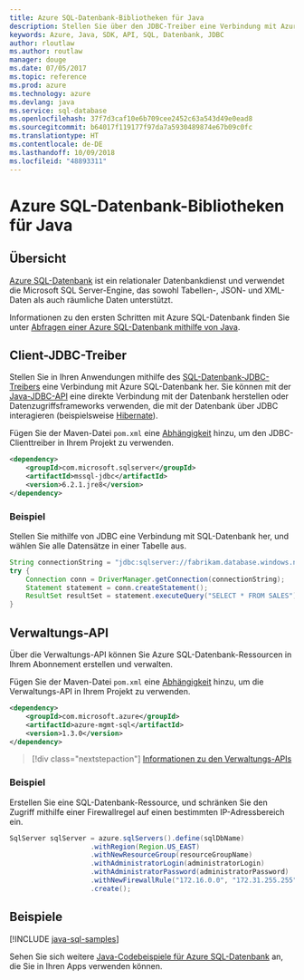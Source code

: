 ```yaml
---
title: Azure SQL-Datenbank-Bibliotheken für Java
description: Stellen Sie über den JDBC-Treiber eine Verbindung mit Azure SQL-Datenbank her, oder verwalten Sie Instanzen von Azure SQL-Datenbank über die Verwaltungs-API.
keywords: Azure, Java, SDK, API, SQL, Datenbank, JDBC
author: rloutlaw
ms.author: routlaw
manager: douge
ms.date: 07/05/2017
ms.topic: reference
ms.prod: azure
ms.technology: azure
ms.devlang: java
ms.service: sql-database
ms.openlocfilehash: 37f7d3caf10e6b709cee2452c63a543d49e0ead8
ms.sourcegitcommit: b64017f119177f97da7a5930489874e67b09c0fc
ms.translationtype: HT
ms.contentlocale: de-DE
ms.lasthandoff: 10/09/2018
ms.locfileid: "48893311"
---
```

# <a name="azure-sql-database-libraries-for-java"></a>Azure SQL-Datenbank-Bibliotheken für Java

## <a name="overview"></a>Übersicht

[Azure SQL-Datenbank](/azure/sql-database/sql-database-technical-overview) ist ein relationaler Datenbankdienst und verwendet die Microsoft SQL Server-Engine, das sowohl Tabellen-, JSON- und XML-Daten als auch räumliche Daten unterstützt. 

Informationen zu den ersten Schritten mit Azure SQL-Datenbank finden Sie unter [Abfragen einer Azure SQL-Datenbank mithilfe von Java](/azure/sql-database/sql-database-connect-query-java).

## <a name="client-jdbc-driver"></a>Client-JDBC-Treiber

Stellen Sie in Ihren Anwendungen mithilfe des [SQL-Datenbank-JDBC-Treibers](/sql/connect/jdbc/microsoft-jdbc-driver-for-sql-server) eine Verbindung mit Azure SQL-Datenbank her. Sie können mit der [Java-JDBC-API](https://docs.oracle.com/javase/8/docs/technotes/guides/jdbc/) eine direkte Verbindung mit der Datenbank herstellen oder Datenzugriffsframeworks verwenden, die mit der Datenbank über JDBC interagieren (beispielsweise [Hibernate](http://hibernate.org/)).

Fügen Sie der Maven-Datei `pom.xml` eine [Abhängigkeit](https://maven.apache.org/guides/getting-started/index.html#How_do_I_use_external_dependencies) hinzu, um den JDBC-Clienttreiber in Ihrem Projekt zu verwenden.


```XML
<dependency>
    <groupId>com.microsoft.sqlserver</groupId>
    <artifactId>mssql-jdbc</artifactId>
    <version>6.2.1.jre8</version>
</dependency>
```   

### <a name="example"></a>Beispiel

Stellen Sie mithilfe von JDBC eine Verbindung mit SQL-Datenbank her, und wählen Sie alle Datensätze in einer Tabelle aus.

```java
String connectionString = "jdbc:sqlserver://fabrikam.database.windows.net:1433;database=fiber;user=raisa;password=testpass;encrypt=true;hostNameInCertificate=*.database.windows.net;loginTimeout=30;";
try {
    Connection conn = DriverManager.getConnection(connectionString);
    Statement statement = conn.createStatement();
    ResultSet resultSet = statement.executeQuery("SELECT * FROM SALES");
}  
```

## <a name="management-api"></a>Verwaltungs-API

Über die Verwaltungs-API können Sie Azure SQL-Datenbank-Ressourcen in Ihrem Abonnement erstellen und verwalten.   

Fügen Sie der Maven-Datei `pom.xml` eine [Abhängigkeit](https://maven.apache.org/guides/getting-started/index.html#How_do_I_use_external_dependencies) hinzu, um die Verwaltungs-API in Ihrem Projekt zu verwenden.


```XML
<dependency>
    <groupId>com.microsoft.azure</groupId>
    <artifactId>azure-mgmt-sql</artifactId>
    <version>1.3.0</version>
</dependency>
```

> [!div class="nextstepaction"]
> [Informationen zu den Verwaltungs-APIs](/java/api/overview/azure/sql/management)

### <a name="example"></a>Beispiel

Erstellen Sie eine SQL-Datenbank-Ressource, und schränken Sie den Zugriff mithilfe einer Firewallregel auf einen bestimmten IP-Adressbereich ein.

```java
SqlServer sqlServer = azure.sqlServers().define(sqlDbName)
                    .withRegion(Region.US_EAST)
                    .withNewResourceGroup(resourceGroupName)
                    .withAdministratorLogin(administratorLogin)
                    .withAdministratorPassword(administratorPassword)
                    .withNewFirewallRule("172.16.0.0", "172.31.255.255")
                    .create();
```

## <a name="samples"></a>Beispiele

[!INCLUDE [java-sql-samples](../docs-ref-conceptual/includes/sql.md)]

Sehen Sie sich weitere [Java-Codebeispiele für Azure SQL-Datenbank](https://azure.microsoft.com/resources/samples/?platform=java&term=SQL) an, die Sie in Ihren Apps verwenden können.